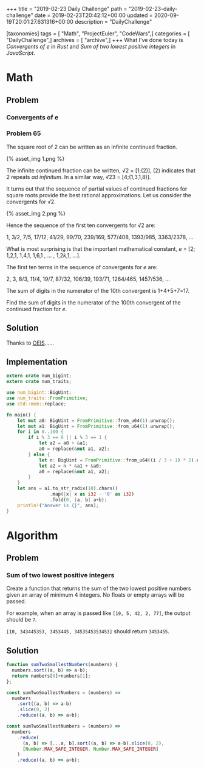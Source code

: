 +++
title = "2019-02-23 Daily Challenge"
path = "2019-02-23-daily-challenge"
date = 2019-02-23T20:42:12+00:00
updated = 2020-09-19T20:01:27.631316+00:00
description = "DailyChallenge"

[taxonomies]
tags = [ "Math", "ProjectEuler", "CodeWars",]
categories = [ "DailyChallenge",]
archives = [ "archive",]
+++
What I've done today is *Convergents of e* in *Rust* and *Sum of two lowest positive integers* in *JavaScript*.

<!-- more -->

# Math

## Problem

### Convergents of e

### Problem 65

The square root of 2 can be written as an infinite continued fraction.

{% asset_img 1.png %}

The infinite continued fraction can be written, √2 = [1;(2)], (2) indicates that 2 repeats *ad infinitum*. In a similar way, √23 = [4;(1,3,1,8)].

It turns out that the sequence of partial values of continued fractions 
for square roots provide the best rational approximations. Let us consider the convergents for √2.

{% asset_img 2.png %}

Hence the sequence of the first ten convergents for √2 are:

1, 3/2, 7/5, 17/12, 41/29, 99/70, 239/169, 577/408, 1393/985, 3363/2378, ...

What is most surprising is that the important mathematical constant,
*e* = [2; 1,2,1, 1,4,1, 1,6,1 , ... , 1,2*k*,1, ...].

The first ten terms in the sequence of convergents for *e* are:

2, 3, 8/3, 11/4, 19/7, 87/32, 106/39, 193/71, 1264/465, 1457/536, ...

The sum of digits in the numerator of the 10th convergent is 1+4+5+7=17.

Find the sum of digits in the numerator of the 100th convergent of the continued fraction for *e*.

## Solution

Thanks to [OEIS](https://oeis.org/A113873)......

## Implementation

```rust
extern crate num_bigint;
extern crate num_traits;

use num_bigint::BigUint;
use num_traits::FromPrimitive;
use std::mem::replace;

fn main() {
    let mut a0: BigUint = FromPrimitive::from_u64(1).unwrap();
    let mut a1: BigUint = FromPrimitive::from_u64(1).unwrap();
    for i in 0..100 {
        if i % 3 == 0 || i % 3 == 1 {
            let a2 = a0 + &a1;
            a0 = replace(&mut a1, a2);
        } else {
            let n: BigUint = FromPrimitive::from_u64((i / 3 + 1) * 2).unwrap();
            let a2 = n * &a1 + &a0;
            a0 = replace(&mut a1, a2);
        }
    }
    let ans = a1.to_str_radix(10).chars()
                .map(|x| x as i32 - '0' as i32)
                .fold(0, |a, b| a+b);
    println!("Answer is {}", ans);
}
```

# Algorithm

## Problem

### Sum of two lowest positive integers

Create a function that returns the sum of the two lowest positive numbers given an array of minimum 4 integers. No floats or empty arrays will be passed.

For example, when an array is passed like `[19, 5, 42, 2, 77]`, the output should be `7`.

`[10, 343445353, 3453445, 3453545353453]` should return `3453455`.

## Solution

```js
function sumTwoSmallestNumbers(numbers) {  
  numbers.sort((a, b) => a-b);
  return numbers[0]+numbers[1];
};

const sumTwoSmallestNumbers = (numbers) => 
  numbers
    .sort((a, b) => a-b)
    .slice(0, 2)
    .reduce((a, b) => a+b);

const sumTwoSmallestNumbers = (numbers) => 
  numbers
    .reduce(
      (a, b) => [...a, b].sort((a, b) => a-b).slice(0, 2), 
      [Number.MAX_SAFE_INTEGER, Number.MAX_SAFE_INTEGER]
    )
    .reduce((a, b) => a+b);
```